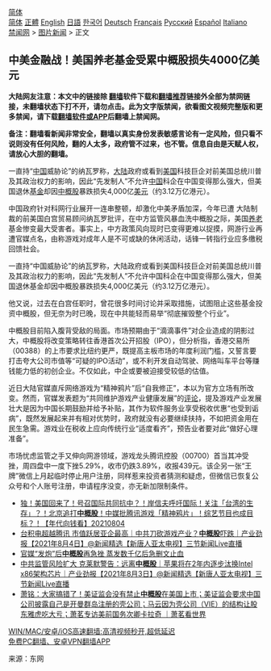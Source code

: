  <!-- 面包屑导航 --> <div class="breadcrumb"><!-- GTranslate: https://gtranslate.io/ -->  <div class="switcher notranslate">  <div class="selected">  <a href="#" onclick="return false;"> 简体</a>  </div>  <div class="option">  <a href="https://www.bannedbook.org" onclick="doGTranslate('zh-CN|zh-CN');jQuery('div.switcher div.selected a').html(jQuery(this).html());return false;" title="简体中文" class="nturl selected"> 简体</a>  <a href="https://www.bannedbook.org/zh-tw/" onclick="doGTranslate('zh-CN|zh-TW');jQuery('div.switcher div.selected a').html(jQuery(this).html());return false;" title="繁體中文" class="nturl"> 正體</a>  <a href="https://www.bannedbook.org/en/" onclick="doGTranslate('zh-CN|en');jQuery('div.switcher div.selected a').html(jQuery(this).html());return false;" title="English" class="nturl"> English</a>  <a href="https://www.bannedbook.org/ja/" onclick="doGTranslate('zh-CN|ja');jQuery('div.switcher div.selected a').html(jQuery(this).html());return false;" title="日本語" class="nturl"> 日語</a>  <a href="https://www.bannedbook.org/ko/" onclick="doGTranslate('zh-CN|ko');jQuery('div.switcher div.selected a').html(jQuery(this).html());return false;" title="한국어" class="nturl"> 한국어</a>  <a href="https://www.bannedbook.org/de/" onclick="doGTranslate('zh-CN|de');jQuery('div.switcher div.selected a').html(jQuery(this).html());return false;" title="Deutsch" class="nturl"> Deutsch</a>  <a href="https://www.bannedbook.org/fr/" onclick="doGTranslate('zh-CN|fr');jQuery('div.switcher div.selected a').html(jQuery(this).html());return false;" title="Français" class="nturl"> Français</a>  <a href="https://www.bannedbook.org/ru/" onclick="doGTranslate('zh-CN|ru');jQuery('div.switcher div.selected a').html(jQuery(this).html());return false;" title="Русский" class="nturl"> Русский</a>  <a href="https://www.bannedbook.org/es/" onclick="doGTranslate('zh-CN|es');jQuery('div.switcher div.selected a').html(jQuery(this).html());return false;" title="Español" class="nturl"> Español</a>  <a href="https://www.bannedbook.org/it/" onclick="doGTranslate('zh-CN|it');jQuery('div.switcher div.selected a').html(jQuery(this).html());return false;" title="Italiano" class="nturl"> Italiano</a>  </div>  </div>      <div class='breadcrumb-sub'><!-- Breadcrumb NavXT 6.3.0 --> <a href="https://www.bannedbook.org/" class="home">禁闻网</a> &gt; <a href="https://www.bannedbook.org/bnews/topimagenews/" class="category">图片新闻</a> &gt; 正文</div></div><h2>中美金融战！美国养老基金受累中概股损失4000亿美元</h2> <p class="notice"><b>大陆网友注意：本文中的链接除 <a href="https://github.com/bannedbook/fanqiang" >翻墙</a>软件下载和<a href="https://github.com/killgcd/justmysocks/blob/master/README.md">翻墙推荐</a>链接外全部为禁网链接，未翻墙状态下打不开，请勿点击。此为文字版禁闻，欲看图文视频完整版和更多禁闻，请下载<a href="https://github.com/bannedbook/fanqiang">翻墙软件或APP</a>后翻墙上禁闻网。</p><p>备注：翻墙看新闻非常安全，翻墙以真实身份发表敏感言论有一定风险，但只看不说则没有任何风险，翻的人太多，政府管不过来，也不管。信息自由是天赋人权，请放心大胆的翻墙。</b></p>  <div class="entry"> <p id="summary">一直持“<span class='wp_keywordlink_affiliate'><a href="https://www.bannedbook.org/" title="中国" target="_blank">中国</a></span>威胁论”的纳瓦罗称，<span class='wp_keywordlink_affiliate'><a href="https://www.bannedbook.org/" title="大陆" target="_blank">大陆</a></span>政府或看到<a href="https://www.bannedbook.org/bnews/tag/%e7%be%8e%e5%9b%bd/" class="st_tag internal_tag" rel="tag" title="标签 美国 下的日志">美国</a>科技巨企对前美国总统川普及其政治权力的影响，因此“先发制人”不允许<a href="https://www.bannedbook.org/bnews/tag/%E4%B8%AD%E5%9B%BD/" class="st_tag internal_tag" rel="tag" title="标签 中国 下的日志">中国</a>科企在中国变得那么强大，但美国退休<a href="https://www.bannedbook.org/bnews/tag/%E5%9F%BA%E9%87%91/" class="st_tag internal_tag" rel="tag" title="标签 基金 下的日志">基金</a>却因<a href="https://www.bannedbook.org/bnews/tag/%E4%B8%AD%E6%A6%82%E8%82%A1/" class="st_tag internal_tag" rel="tag" title="标签 中概股 下的日志">中概股</a>暴跌损失4,000亿<a href="https://www.bannedbook.org/bnews/tag/%e7%be%8e%e5%85%83/" class="st_tag internal_tag" rel="tag" title="标签 美元 下的日志">美元</a>（约3.12万亿港元）。</p> <p id="conimg">中国政府针对科网行业展开一连串整顿，却激化中美矛盾加深，今年已遭 大陆制裁的前美国白宫贸易顾问纳瓦罗批评，在中方监管风暴血洗中概股之际，美国<a href="https://www.bannedbook.org/bnews/tag/%E5%85%BB%E8%80%81/" class="st_tag internal_tag" rel="tag" title="标签 养老 下的日志">养老</a>基金惨变最大受害者。事实上，中方政策风向现时已变得更难以捉摸，网游行业再遭官媒点名，由称游戏对成年人是不可或缺的休闲活动，话锋一转指行业应多缴税回馈社会。</p>  <p>一直持“中国威胁论”的纳瓦罗称，大陆政府或看到美国科技巨企对前美国总统川普及其政治权力的影响，因此“先发制人”不允许中国科企在中国变得那么强大，但美国退休基金却因中概股暴跌损失4,000亿美元（约3.12万亿港元）。</p> <p>他又说，过去在白宫任职时，曾花很多时间讨论并采取措施，试图阻止这些基金投资中概股，但无奈为时已晚，现在中共能轻而易举“彻底摧毁整个行业”。</p>  <p>中概股目前陷入腹背受敌的局面。市场预期由于“滴滴事件”对企业造成的阴影过大，中概股将改变策略转往香港首次公开招股（IPO），但分析指，香港交易所（00388）的上市要求比纽约更严，既提高主板市场的年度利润门槛，又誓言要打击夸大公司市值等“可疑的IPO活动”，或不利开发自动驾驶、网络叫车平台等赚钱能力低的初创企业。不仅如此，中企或要被迫接受较低的估值。</p> <p>近日大陆官媒直斥网络游戏为“精神鸦片”后“自我修正”，本以为官方立场有所改变。然而，官媒发表题为“共同维护游戏产业健康发展”的<span class='wp_keywordlink_affiliate'><a href="https://www.bannedbook.org/bnews/comments/" title="新闻评论" target="_blank">评论</a></span>，提及游戏产业发展壮大是因为中国长期鼓励并给予补贴，其作为软件服务业享受税收优惠“也受到诟病”，既然发展起来并有相对优势时，政府就没有必要继续扶持，不如把资金用在民生急需。游戏业在税收上应向传统行业“适度看齐”，预告业者要对此“做好心理准备”。</p>  <p>市场忧虑监管之手又伸向网游领域，游戏龙头腾讯控股（00700）首当其冲受挫，周四盘中一度下挫5.29%，收市仍跌3.89%，收报439元。该企另一张“王牌”微信上月起临时停止用户注册，同样惹来投资者猜测和疑虑，但微信已恢复公众号和个人账号注册，申请程序没变，亦无新加限制条件。</p> <ul class='op-related-articles' title='相关阅读'> <li><a href='https://www.bannedbook.org/bnews/taiwannews/20210804/1600268.html' target='_blank'>独！美国回来了！号召国际共同抗中？！岸信夫呼吁国际！关注「台湾的生存」？！北京追打<b>中概股</b>！中媒批腾讯游戏「精神鸦片」！综艺节目也成目标？！【年代向钱看】20210804</a></li> <li><a href='https://www.bannedbook.org/bnews/bannedvideo/20210804/1600022.html' target='_blank'>台积电超越腾讯 市值跃居亚企最高｜中共刀砍游戏产业？<b>中概股</b>吓跌｜产业劲报【2021年8月4日】@新闻精选【新唐人亚太电视】三节新闻Live直播</a></li> <li><a href='https://www.bannedbook.org/bnews/ssgc/20210803/1599494.html' target='_blank'>官媒“发炮”后<b>中概股</b>再急挫 蒸发数千亿后急删文止血</a></li> <li><a href='https://www.bannedbook.org/bnews/bannedvideo/20210803/1599378.html' target='_blank'>中共监管风险扩大 克莱默警告：远离<b>中概股</b>｜苹果将在2年内逐步汰换Intel x86架构芯片｜产业劲报【2021年8月3日】@新闻精选【新唐人亚太电视】三节新闻Live直播</a></li> <li><a href='https://www.bannedbook.org/bnews/cbnews/20210802/1598672.html' target='_blank'>萧铭：大家搞错了！美证监会没有禁止<b>中概股</b>在美国上市；美证监会要求中国公司披露自己是开曼群岛注册的壳公司；马云因为壳公司（VIE）的结构让股东雅虎吃大亏；萧茗专访美前国务次卿卡拉奇 ｜萧茗看世界</a></li> </ul> <p class="texttj"> <a href="https://github.com/bannedbook/fanqiang/wiki/V2ray%E6%9C%BA%E5%9C%BA" target="_blank">WIN/MAC/安卓/iOS高速翻墙:高清视频秒开,超低延迟</a><br/> <a href="https://github.com/bannedbook/fanqiang/wiki/%E7%A6%81%E9%97%BB%E7%BD%91%E5%AE%89%E5%8D%93%E7%BF%BB%E5%A2%99%E6%96%B0%E9%97%BBAPP" target="_blank">免费PC翻墙、安卓VPN翻墙APP</a></p> <p> 来源：东网 </p><a name='sharetosocial'></a>  <div style="margin-bottom:5px;padding-bottom:5px;clear:both"> <div id="archive-pix-1" class="banner-ads"> <!-- AuctionX Display platform tag START --> <div id="26318x728x90x621x_ADSLOT2" clicktrack="%%CLICK_URL_ESC%%"></div> <!-- AuctionX Display platform tag END --> </div> <div id="archive-pix-2" class="banner-ads"> <!-- AuctionX Display platform tag START --> <div id="26315x300x250x621x_ADSLOT2" clicktrack="%%CLICK_URL_ESC%%"></div> <!-- AuctionX Display platform tag END --> </div> </div>  <div id="archive-pix-1" class="banner-ads"> <!-- AuctionX Display platform tag START --> <div id="26318x728x90x621x_ADSLOT3" clicktrack="%%CLICK_URL_ESC%%"></div> <!-- AuctionX Display platform tag END --> </div> </div><!--END ENTRY--> 